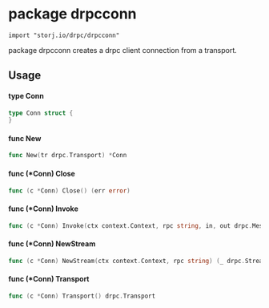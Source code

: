 # package drpcconn

`import "storj.io/drpc/drpcconn"`

package drpcconn creates a drpc client connection from a transport.

## Usage

#### type Conn

```go
type Conn struct {
}
```


#### func  New

```go
func New(tr drpc.Transport) *Conn
```

#### func (*Conn) Close

```go
func (c *Conn) Close() (err error)
```

#### func (*Conn) Invoke

```go
func (c *Conn) Invoke(ctx context.Context, rpc string, in, out drpc.Message) (err error)
```

#### func (*Conn) NewStream

```go
func (c *Conn) NewStream(ctx context.Context, rpc string) (_ drpc.Stream, err error)
```

#### func (*Conn) Transport

```go
func (c *Conn) Transport() drpc.Transport
```
